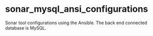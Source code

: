 # sonar_mysql_ansi_configurations
Sonar tool configurations using the Ansible. The back end connected database is MySQL.

